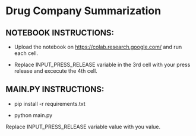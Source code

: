 # Drug Company Summarization




## NOTEBOOK INSTRUCTIONS:

- Upload the notebook on https://colab.research.google.com/ and run each cell.

- Replace INPUT_PRESS_RELEASE variable in the 3rd cell with your press release and excecute the 4th cell.



## MAIN.PY INSTRUCTIONS:

- pip install -r requirements.txt

- python main.py


Replace INPUT_PRESS_RELEASE variable value with you value.